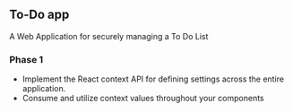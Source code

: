 ## To-Do app
A Web Application for securely managing a To Do List

### Phase 1 
- Implement the React context API for defining settings across the entire application.
- Consume and utilize context values throughout your components
